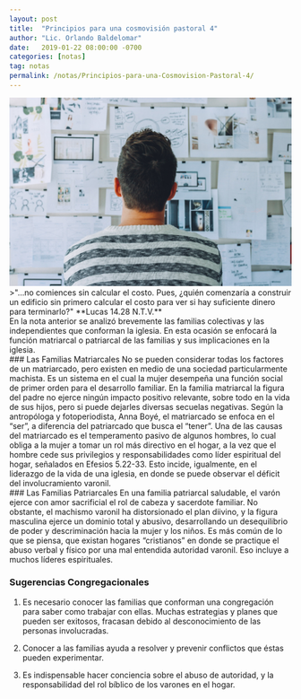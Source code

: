 ```yaml
---
layout: post
title:  "Principios para una cosmovisión pastoral 4"
author: "Lic. Orlando Baldelomar"
date:   2019-01-22 08:00:00 -0700
categories: [notas]
tag: notas
permalink: /notas/Principios-para-una-Cosmovision-Pastoral-4/
---
```

<img src="/assets/img/cosmovision.jpeg" class="img-fluid" alt="Responsive image">

<br>
>"...no comiences sin calcular el costo. Pues, ¿quién comenzaría a construir un edificio sin primero calcular el costo para ver si hay suficiente dinero para terminarlo?"
**Lucas 14.28 N.T.V.**


<br>
En la nota anterior se  analizó brevemente las familias colectivas y las independientes que conforman la iglesia.   En esta ocasión se enfocará la función matriarcal o patriarcal de las familias y sus implicaciones en la iglesia.

<br>
### Las Familias Matriarcales
No se pueden considerar todas los factores de un matriarcado, pero existen en medio de una sociedad particularmente machista. Es un sistema en el cual la mujer desempeña una función social de primer orden para el desarrollo familiar. En la familia matriarcal la figura del padre no ejerce ningún impacto positivo relevante, sobre todo en la vida de sus hijos, pero si puede dejarles diversas secuelas negativas. Según la antropóloga y fotoperiodista, Anna Boyé, el matriarcado se enfoca en el “ser”, a diferencia del patriarcado que busca el “tener”.
Una de las causas del matriarcado es el temperamento pasivo de algunos hombres, lo cual obliga a la mujer a tomar un rol más directivo en el hogar, a la vez que el hombre cede sus privilegios y responsabilidades como líder espiritual del hogar, señalados en Efesios 5.22-33. Esto incide, igualmente, en el liderazgo de la vida de una iglesia, en donde se puede observar el déficit del involucramiento varonil.

<br>
### Las Familias Patriarcales
En una familia patriarcal saludable, el varón ejerce con amor sacrificial el rol de cabeza y sacerdote familiar. No obstante, el machismo varonil ha distorsionado el plan diivino, y la figura masculina ejerce un  dominio  total y abusivo, desarrollando un desequilibrio de poder  y descriminación hacia la mujer y 	los niños.    Es más común de lo que se piensa, que existan hogares “cristianos” en donde se practique el abuso verbal y físico por una mal entendida autoridad varonil.  Eso incluye a muchos líderes espirituales.
 
<br>
<h3 class="text-center">Sugerencias Congregacionales</h3>

1. Es necesario conocer las familias que conforman  una congregación para saber como trabajar con ellas. Muchas estrategias y planes que pueden ser exitosos, fracasan debido al desconocimiento de las personas involucradas.

2. Conocer a las familias ayuda a resolver y prevenir conflictos  que éstas pueden experimentar. 

3. Es indispensable hacer conciencia sobre el abuso de autoridad, y la responsabilidad del rol bíblico de los varones en el hogar.


<br>

